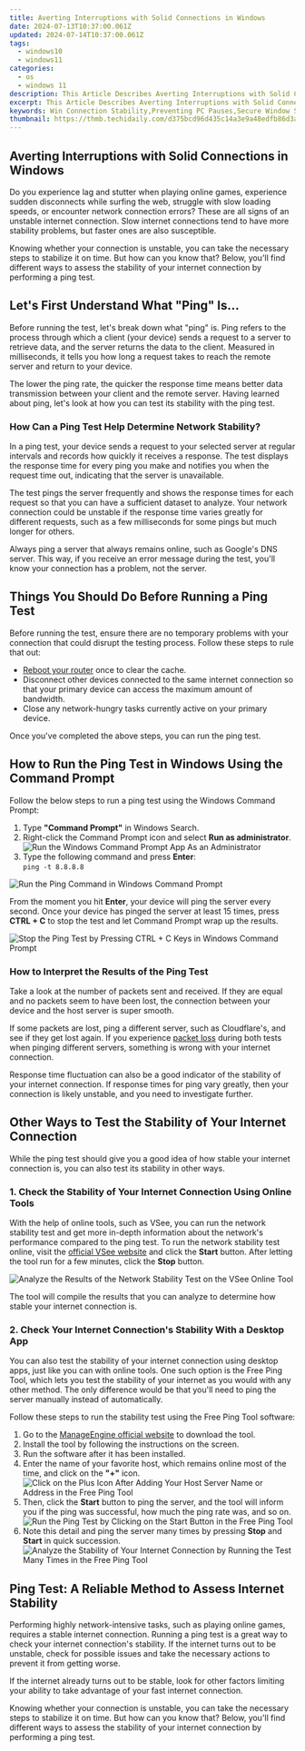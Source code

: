 ```yaml
---
title: Averting Interruptions with Solid Connections in Windows
date: 2024-07-13T10:37:00.061Z
updated: 2024-07-14T10:37:00.061Z
tags:
  - windows10
  - windows11
categories:
  - os
  - windows 11
description: This Article Describes Averting Interruptions with Solid Connections in Windows
excerpt: This Article Describes Averting Interruptions with Solid Connections in Windows
keywords: Win Connection Stability,Preventing PC Pauses,Secure Window Sync,Noise-Free Computing,Interruption Avoidance,Flawless Windows Links,Seamless System Flow
thumbnail: https://thmb.techidaily.com/d375bcd96d435c14a3e9a48edfb86d3a2995018c383247bac69b40f31de6e4df.jpg
---
```


## Averting Interruptions with Solid Connections in Windows

 Do you experience lag and stutter when playing online games, experience sudden disconnects while surfing the web, struggle with slow loading speeds, or encounter network connection errors? These are all signs of an unstable internet connection. Slow internet connections tend to have more stability problems, but faster ones are also susceptible.

 Knowing whether your connection is unstable, you can take the necessary steps to stabilize it on time. But how can you know that? Below, you'll find different ways to assess the stability of your internet connection by performing a ping test.

## Let's First Understand What "Ping" Is…

 Before running the test, let's break down what "ping" is. Ping refers to the process through which a client (your device) sends a request to a server to retrieve data, and the server returns the data to the client. Measured in milliseconds, it tells you how long a request takes to reach the remote server and return to your device.

 The lower the ping rate, the quicker the response time means better data transmission between your client and the remote server. Having learned about ping, let's look at how you can test its stability with the ping test.

### How Can a Ping Test Help Determine Network Stability?

 In a ping test, your device sends a request to your selected server at regular intervals and records how quickly it receives a response. The test displays the response time for every ping you make and notifies you when the request time out, indicating that the server is unavailable.

 The test pings the server frequently and shows the response times for each request so that you can have a sufficient dataset to analyze. Your network connection could be unstable if the response time varies greatly for different requests, such as a few milliseconds for some pings but much longer for others.

 Always ping a server that always remains online, such as Google's DNS server. This way, if you receive an error message during the test, you'll know your connection has a problem, not the server.

## Things You Should Do Before Running a Ping Test

 Before running the test, ensure there are no temporary problems with your connection that could disrupt the testing process. Follow these steps to rule that out:

* [Reboot your router](https://www.makeuseof.com/reboot-router-correct-way/) once to clear the cache.
* Disconnect other devices connected to the same internet connection so that your primary device can access the maximum amount of bandwidth.
* Close any network-hungry tasks currently active on your primary device.

 Once you've completed the above steps, you can run the ping test.

## How to Run the Ping Test in Windows Using the Command Prompt

 Follow the below steps to run a ping test using the Windows Command Prompt:

1. Type **"Command Prompt"** in Windows Search.
2. Right-click the Command Prompt icon and select **Run as administrator**.  
![Run the Windows Command Prompt App As an Administrator](https://static1.makeuseofimages.com/wordpress/wp-content/uploads/2023/07/1-run-the-windows-command-prompt-app-as-an-administrator.jpg)
3. Type the following command and press **Enter**:  
`ping -t 8.8.8.8`

![Run the Ping Command in Windows Command Prompt](https://static1.makeuseofimages.com/wordpress/wp-content/uploads/2023/07/2-run-the-ping-command-in-windows-command-prompt.jpg)

 From the moment you hit **Enter**, your device will ping the server every second. Once your device has pinged the server at least 15 times, press **CTRL + C** to stop the test and let Command Prompt wrap up the results.

![Stop the Ping Test by Pressing CTRL + C Keys in Windows Command Prompt](https://static1.makeuseofimages.com/wordpress/wp-content/uploads/2023/07/3-stop-the-ping-test-by-pressing-ctrl-c-keys-in-windows-command-prompt.jpg)

### How to Interpret the Results of the Ping Test

 Take a look at the number of packets sent and received. If they are equal and no packets seem to have been lost, the connection between your device and the host server is super smooth.

 If some packets are lost, ping a different server, such as Cloudflare's, and see if they get lost again. If you experience [packet loss](https://www.makeuseof.com/what-is-packet-loss-fix-cause/) during both tests when pinging different servers, something is wrong with your internet connection.

 Response time fluctuation can also be a good indicator of the stability of your internet connection. If response times for ping vary greatly, then your connection is likely unstable, and you need to investigate further.

## Other Ways to Test the Stability of Your Internet Connection

 While the ping test should give you a good idea of how stable your internet connection is, you can also test its stability in other ways.

### 1\. Check the Stability of Your Internet Connection Using Online Tools

 With the help of online tools, such as VSee, you can run the network stability test and get more in-depth information about the network's performance compared to the ping test. To run the network stability test online, visit the [official VSee website](https://test.vsee.com/network/index.html) and click the **Start** button. After letting the tool run for a few minutes, click the **Stop** button.

![Analyze the Results of the Network Stability Test on the VSee Online Tool](https://static1.makeuseofimages.com/wordpress/wp-content/uploads/2023/07/5-analyze-the-results-of-the-network-stability-test-on-the-vsee-online-tool.jpg)

 The tool will compile the results that you can analyze to determine how stable your internet connection is.

### 2\. Check Your Internet Connection's Stability With a Desktop App

 You can also test the stability of your internet connection using desktop apps, just like you can with online tools. One such option is the Free Ping Tool, which lets you test the stability of your internet as you would with any other method. The only difference would be that you'll need to ping the server manually instead of automatically.

 Follow these steps to run the stability test using the Free Ping Tool software:

1. Go to the [ManageEngine official website](https://www.manageengine.com/free-ping-tool/free-ping-tool-index.html) to download the tool.
2. Install the tool by following the instructions on the screen.
3. Run the software after it has been installed.
4. Enter the name of your favorite host, which remains online most of the time, and click on the **"+"** icon.  
![Click on the Plus Icon After Adding Your Host Server Name or Address in the Free Ping Tool](https://static1.makeuseofimages.com/wordpress/wp-content/uploads/2023/07/6-click-on-the-plus-icon-after-adding-your-host-server-name-or-address-in-the-free-ping-tool.jpg)
5. Then, click the **Start** button to ping the server, and the tool will inform you if the ping was successful, how much the ping rate was, and so on.  
![Run the Ping Test by Clicking on the Start Button in the Free Ping Tool](https://static1.makeuseofimages.com/wordpress/wp-content/uploads/2023/07/7-run-the-ping-test-by-clicking-on-the-start-button-in-the-free-ping-tool.jpg)
6. Note this detail and ping the server many times by pressing **Stop** and **Start** in quick succession.  
![Analyze the Stability of Your Internet Connection by Running the Test Many Times in the Free Ping Tool](https://static1.makeuseofimages.com/wordpress/wp-content/uploads/2023/07/8-analyze-the-stability-of-your-internet-connection-by-running-the-test-many-times-in-the-free-ping-tool.jpg)

## Ping Test: A Reliable Method to Assess Internet Stability

 Performing highly network-intensive tasks, such as playing online games, requires a stable internet connection. Running a ping test is a great way to check your internet connection's stability. If the internet turns out to be unstable, check for possible issues and take the necessary actions to prevent it from getting worse.

 If the internet already turns out to be stable, look for other factors limiting your ability to take advantage of your fast internet connection.

 Knowing whether your connection is unstable, you can take the necessary steps to stabilize it on time. But how can you know that? Below, you'll find different ways to assess the stability of your internet connection by performing a ping test.



<ins class="adsbygoogle"
      style="display:block"
      data-ad-client="ca-pub-7571918770474297"
      data-ad-slot="8358498916"
      data-ad-format="auto"
      data-full-width-responsive="true"></ins>


